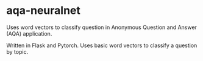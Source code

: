 # aqa-neuralnet
Uses word vectors to classify question in Anonymous Question and Answer (AQA) application.

Written in Flask and Pytorch.  Uses basic word vectors to classify a question by topic.
